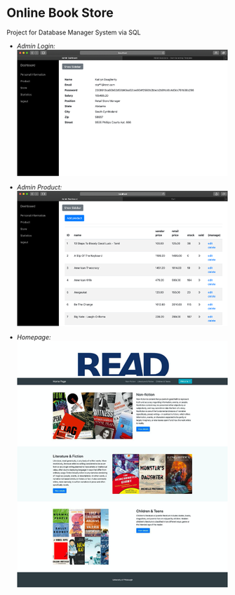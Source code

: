 # Online Book Store
Project for Database Manager System via SQL

- *Admin Login:*<br>
    ![Admin Login](assets/admin.png "Admin Login")
    
- *Admin Product:*<br>
    ![Admin Product](assets/admin-product.png "Admin Product")
    
- *Homepage:*<br>
    ![Homepage](assets/homepage.png "Homepage")
